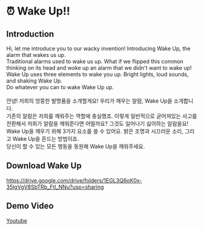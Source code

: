 # ⏰ Wake Up!!
## Introduction

Hi, let me introduce you to our wacky invention! Introducing Wake Up, the alarm that wakes us up.
<br/>
Traditional alarms used to wake us up. What if we flipped this common thinking on its head and woke up an alarm that we didn't want to wake up!
<br/>
Wake Up uses three elements to wake you up. Bright lights, loud sounds, and shaking Wake Up.
<br/>
Do whatever you can to wake Wake Up up.
<br/><br/>
안녕! 저희의 엉뚱한 발명품을 소개할게요! 우리가 깨우는 알람, Wake Up을 소개합니다.
<br/>
기존의 알람은 저희를 깨워주는 역할에 충실했죠. 이렇게 일반적으로 굳어져있는 사고를 전환해서 저희가 알람을 깨워준다면 어떨까요? 그것도 일어나기 싫어하는 알람을요!
<br/>
Wake Up을 깨우기 위해 3가지 요소를 쓸 수 있어요. 밝은 조명과 시끄러운 소리, 그리고 Wake Up을 흔드는 방법이죠.
<br/>
당신이 할 수 있는 모든 행동을 동원해 Wake Up을 깨워주세요.
<br/>
## Download Wake Up <br/>
https://drive.google.com/drive/folders/1EGL3Q6oK0x-35lgVgV8SbTRb_Ftl_NNu?usp=sharing
<br/>
## Demo Video
[Youtube](https://www.youtube.com/watch?v=v3YzU1MJ44g)
